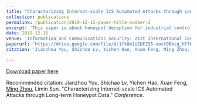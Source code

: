```yaml
---
title: "Characterizing Internet-scale ICS Automated Attacks through Long-term Honeypot Data"
collection: publications
permalink: /publication/2019-12-15-paper-title-number-2
excerpt: 'This paper is about honeypot deception for industrial control systems.'
date: 2019-12-15
venue: 'Information and Communications Security: 21st International Conference (ICICS)'
paperurl: 'https://drive.google.com/file/d/1fk8m1iSDFZ95-xoct0Bkcq_hFfK4S7p8/view'
citation: 'Jianzhou You, Shichao Lv, Yichen Hao, Xuan Feng, Ming Zhou, Limin Sun. (2019). &quot;Paper Title Number 2.&quot; <i>Conference</i>.'

---
```


[Download paper here](https://drive.google.com/file/d/1fk8m1iSDFZ95-xoct0Bkcq_hFfK4S7p8/view)

Recommended citation: Jianzhou You, Shichao Lv, Yichen Hao, Xuan Feng, [Ming Zhou](https://xumesang.github.io/), Limin Sun. "Characterizing Internet-scale ICS Automated Attacks through Long-term Honeypot Data." <i>Conference</i>.
